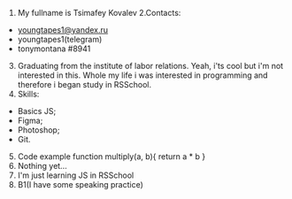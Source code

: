 1. My fullname  is Tsimafey Kovalev
2.Contacts: 
  * youngtapes1@yandex.ru
  * youngtapes1(telegram)
  * tonymontana #8941
3. Graduating from the institute of labor relations. Yeah, i'ts cool but i'm not interested in this. Whole my life i was interested in programming and therefore i began study in RSSchool.   
4. Skills:
  * Basics JS;
  * Figma;
  * Photoshop;
  * Git.
5.  Code example
function multiply(a, b){
 return a * b
}
6.  Nothing yet...
7.  I'm just learning JS in RSSchool
8. B1(I have some speaking practice)
